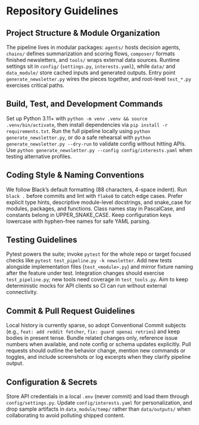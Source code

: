 # Repository Guidelines

## Project Structure & Module Organization
The pipeline lives in modular packages: `agents/` hosts decision agents, `chains/` defines summarization and scoring flows, `composer/` formats finished newsletters, and `tools/` wraps external data sources. Runtime settings sit in `config/` (`settings.py`, `interests.yaml`), while `data/` and `data_module/` store cached inputs and generated outputs. Entry point `generate_newsletter.py` wires the pieces together, and root-level `test_*.py` exercises critical paths.

## Build, Test, and Development Commands
Set up Python 3.11+ with `python -m venv .venv && source .venv/bin/activate`, then install dependencies via `pip install -r requirements.txt`. Run the full pipeline locally using `python generate_newsletter.py`, or do a safe rehearsal with `python generate_newsletter.py --dry-run` to validate config without hitting APIs. Use `python generate_newsletter.py --config config/interests.yaml` when testing alternative profiles.

## Coding Style & Naming Conventions
We follow Black’s default formatting (88 characters, 4-space indent). Run `black .` before commits and lint with `flake8` to catch edge cases. Prefer explicit type hints, descriptive module-level docstrings, and snake_case for modules, packages, and functions. Class names stay in PascalCase, and constants belong in UPPER_SNAKE_CASE. Keep configuration keys lowercase with hyphen-free names for safe YAML parsing.

## Testing Guidelines
Pytest powers the suite; invoke `pytest` for the whole repo or target focused checks like `pytest test_pipeline.py -k newsletter`. Add new tests alongside implementation files (`test_<module>.py`) and mirror fixture naming after the feature under test. Integration changes should exercise `test_pipeline.py`; new tools need coverage in `test_tools.py`. Aim to keep deterministic mocks for API clients so CI can run without external connectivity.

## Commit & Pull Request Guidelines
Local history is currently sparse, so adopt Conventional Commit subjects (e.g., `feat: add reddit fetcher`, `fix: guard openai retries`) and keep bodies in present tense. Bundle related changes only, reference issue numbers when available, and note config or schema updates explicitly. Pull requests should outline the behavior change, mention new commands or toggles, and include screenshots or log excerpts when they clarify pipeline output.

## Configuration & Secrets
Store API credentials in a local `.env` (never commit) and load them through `config/settings.py`. Update `config/interests.yaml` for personalization, and drop sample artifacts in `data_module/temp/` rather than `data/outputs/` when collaborating to avoid polluting shipped content.
